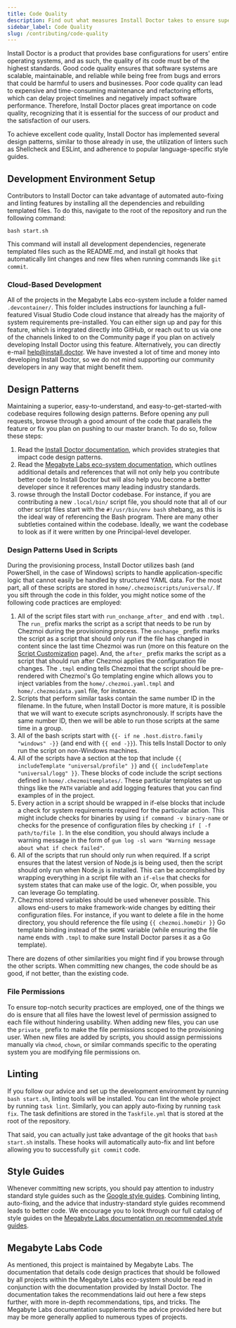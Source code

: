 ```yaml
---
title: Code Quality
description: Find out what measures Install Doctor takes to ensure superior code quality. Learn how to abide by Install Doctor's style guide when contributing to the project.
sidebar_label: Code Quality
slug: /contributing/code-quality
---
```


Install Doctor is a product that provides base configurations for users' entire operating systems, and as such, the quality of its code must be of the highest standards. Good code quality ensures that software systems are scalable, maintainable, and reliable while being free from bugs and errors that could be harmful to users and businesses. Poor code quality can lead to expensive and time-consuming maintenance and refactoring efforts, which can delay project timelines and negatively impact software performance. Therefore, Install Doctor places great importance on code quality, recognizing that it is essential for the success of our product and the satisfaction of our users.

To achieve excellent code quality, Install Doctor has implemented several design patterns, similar to those already in use, the utilization of linters such as Shellcheck and ESLint, and adherence to popular language-specific style guides.

## Development Environment Setup

Contributors to Install Doctor can take advantage of automated auto-fixing and linting features by installing all the dependencies and rebuilding templated files. To do this, navigate to the root of the repository and run the following command:

```shell
bash start.sh
```

This command will install all development dependencies, regenerate templated files such as the README.md, and install git hooks that automatically lint changes and new files when running commands like `git commit`.

### Cloud-Based Development

All of the projects in the Megabyte Labs eco-system include a folder named `.devcontainer/`. This folder includes instructions for launching a full-featured Visual Studio Code cloud instance that already has the majority of system requirements pre-installed. You can either sign up and pay for this feature, which is integrated directly into GitHub, or reach out to us via one of the channels linked to on the Community page if you plan on actively developing Install Doctor using this feature. Alternatively, you can directly e-mail <a href="mailto:help@install.doctor.com">help@install.doctor</a>. We have invested a lot of time and money into developing Install Doctor, so we do not mind supporting our community developers in any way that might benefit them.

## Design Patterns

Maintaining a superior, easy-to-understand, and easy-to-get-started-with codebase requires following design patterns. Before opening any pull requests, browse through a good amount of the code that parallels the feature or fix you plan on pushing to our master branch. To do so, follow these steps:

1. Read the [Install Doctor documentation](/), which provides strategies that impact code design patterns.
2. Read the [Megabyte Labs eco-system documentation](https://megabyte.space/docs), which outlines additional details and references that will not only help you contribute better code to Install Doctor but will also help you become a better developer since it references many leading industry standards.
3. rowse through the Install Doctor codebase. For instance, if you are contributing a new `.local/bin/` script file, you should note that all of our other script files start with the `#!/usr/bin/env bash` shebang, as this is the ideal way of referencing the Bash program. There are many other subtleties contained within the codebase. Ideally, we want the codebase to look as if it were written by one Principal-level developer.

### Design Patterns Used in Scripts

During the provisioning process, Install Doctor utilizes bash (and PowerShell, in the case of Windows) scripts to handle application-specific logic that cannot easily be handled by structured YAML data. For the most part, all of these scripts are stored in `home/.chezmoiscripts/universal/`. If you sift through the code in this folder, you might notice some of the following code practices are employed:

1. All of the script files start with `run_onchange_after_` and end with `.tmpl`. The `run_` prefix marks the script as a script that needs to be run by Chezmoi during the provisioning process. The `onchange_` prefix marks the script as a script that should only run if the file has changed in content since the last time Chezmoi was run (more on this feature on the [Script Customization](/docs/customization/scripts) page). And, the `after_` prefix marks the script as a script that should run after Chezmoi applies the configuration file changes. The `.tmpl` ending tells Chezmoi that the script should be pre-rendered with Chezmoi's Go templating engine which allows you to inject variables from the `home/.chezmoi.yaml.tmpl` and `home/.chezmoidata.yaml` file, for instance.
2. Scripts that perform similar tasks contain the same number ID in the filename. In the future, when Install Doctor is more mature, it is possible that we will want to execute scripts asynchronously. If scripts have the same number ID, then we will be able to run those scripts at the same time in a group.
3. All of the bash scripts start with `{{- if ne .host.distro.family "windows" -}}` (and end with `{{ end -}}`). This tells Install Doctor to only run the script on non-Windows machines.
4. All of the scripts have a section at the top that include `{{ includeTemplate "universal/profile" }}` and `{{ includeTemplate "universal/logg" }}`. These blocks of code include the script sections defined in `home/.chezmoitemplates/`. These particular templates set up things like the `PATH` variable and add logging features that you can find examples of in the project.
5. Every action in a script should be wrapped in if-else blocks that include a check for system requirements required for the particular action. This might include checks for binaries by using `if command -v binary-name` or checks for the presence of configuration files by checking `if [ -f path/to/file ]`. In the else condition, you should always include a warning message in the form of `gum log -sl warn "Warning message about what if check failed"`.
6. All of the scripts that run should only run when required. If a script ensures that the latest version of Node.js is being used, then the script should only run when Node.js is installed. This can be accomplished by wrapping everything in a script file with an `if-else` that checks for system states that can make use of the logic. Or, when possible, you can leverage Go templating.
7. Chezmoi stored variables should be used whenever possible. This allows end-users to make framework-wide changes by editting their configuration files. For instance, if you want to delete a file in the home directory, you should reference the file using `{{ chezmoi.homeDir }}` Go template binding instead of the `$HOME` variable (while ensuring the file name ends with `.tmpl` to make sure Install Doctor parses it as a Go template).

There are dozens of other similarities you might find if you browse through the other scripts. When committing new changes, the code should be as good, if not better, than the existing code.

### File Permissions

To ensure top-notch security practices are employed, one of the things we do is ensure that all files have the lowest level of permission assigned to each file without hindering usability. When adding new files, you can use the `private_` prefix to make the file permissions scoped to the provisioning user. When new files are added by scripts, you should assign permissions manually via `chmod`, `chown`, or similar commands specific to the operating system you are modifying file permissions on.

## Linting

If you follow our advice and set up the development environment by running `bash start.sh`, linting tools will be installed. You can lint the whole project by running `task lint`. Similarly, you can apply auto-fixing by running `task fix`. The task definitions are stored in the `Taskfile.yml` that is stored at the root of the repository.

That said, you can actually just take advantage of the git hooks that `bash start.sh` installs. These hooks will automatically auto-fix and lint before allowing you to successfully `git commit` code.

## Style Guides

Whenever committing new scripts, you should pay attention to industry standard style guides such as the [Google style guides](https://google.github.io/styleguide/). Combining linting, auto-fixing, and the advice that industry-standard style guides recommend leads to better code. We encourage you to look through our full catalog of style guides on the [Megabyte Labs documentation on recommended style guides](https://megabyte.space/docs/philosophy/style-guides).

## Megabyte Labs Code

As mentioned, this project is maintained by Megabyte Labs. The documentation that details code design practices that should be followed by all projects within the Megabyte Labs eco-system should be read in conjunction with the documentation provided by Install Doctor. The documentation takes the recommendations laid out here a few steps further, with more in-depth recommendations, tips, and tricks. The Megabyte Labs documentation supplements the advice provided here but may be more generally applied to numerous types of projects.
